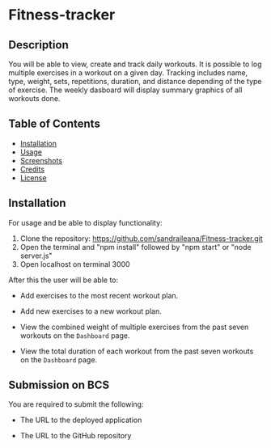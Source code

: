 # Fitness-tracker


## Description

You will be able to view, create and track daily workouts. It is possible to log multiple exercises in a workout on a given day. Tracking includes name, type, weight, sets, repetitions, duration, and distance depending of the type of exercise. The weekly dasboard will display summary graphics of all workouts done. 

## Table of Contents

* [Installation](#installation)
* [Usage](#usage)
* [Screenshots](#screenshots)
* [Credits](#credits)
* [License](#license)

## Installation

For usage and be able to display functionality:

1. Clone the repository: https://github.com/sandraileana/Fitness-tracker.git
2. Open the terminal and "npm install" followed by "npm start" or "node server.js"
3. Open localhost on terminal 3000

After this the user will be able to:

  * Add exercises to the most recent workout plan.

  * Add new exercises to a new workout plan.

  * View the combined weight of multiple exercises from the past seven workouts on the `Dashboard` page.

  * View the total duration of each workout from the past seven workouts on the `Dashboard` page.

## Submission on BCS

You are required to submit the following:

* The URL to the deployed application

* The URL to the GitHub repository
